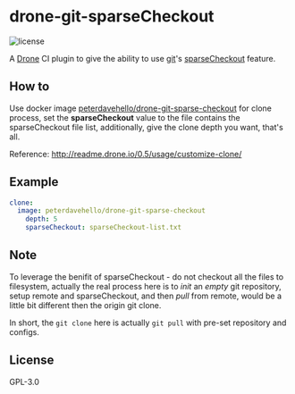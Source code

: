 drone-git-sparseCheckout
========================

![license](https://img.shields.io/badge/license-GPLv3.0-brightgreen.svg?style=flat)

A [Drone](https://drone.io) CI plugin to give the ability to use [git](https://en.wikipedia.org/wiki/Git)'s [sparseCheckout](https://git-scm.com/docs/git-read-tree#_sparse_checkout) feature.

## How to

Use docker image [peterdavehello/drone-git-sparse-checkout](https://hub.docker.com/r/peterdavehello/drone-git-sparse-checkout/) for clone process, set the **sparseCheckout** value to the file contains the sparseCheckout file list, additionally, give the clone depth you want, that's all.

Reference:
http://readme.drone.io/0.5/usage/customize-clone/

## Example

```yaml
clone:
  image: peterdavehello/drone-git-sparse-checkout
    depth: 5
    sparseCheckout: sparseCheckout-list.txt
```

## Note

To leverage the benifit of sparseCheckout - do not checkout all the files to filesystem, actually the real process here is to *init* an *empty* git repository, setup remote and sparseCheckout, and then *pull* from remote, would be a little bit different then the origin git clone.

In short, the `git clone` here is actually `git pull` with pre-set repository and configs.

## License

GPL-3.0
